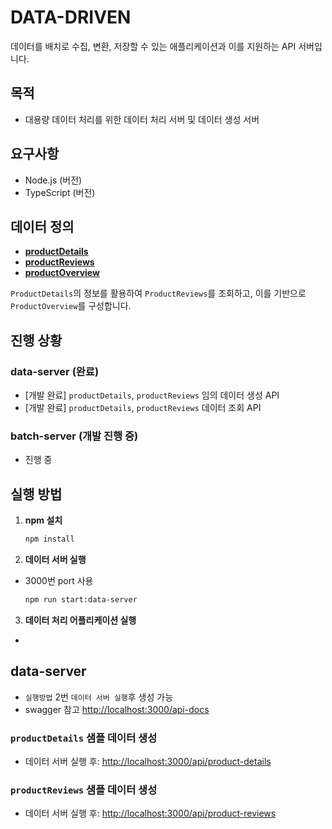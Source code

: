 # DATA-DRIVEN

데이터를 배치로 수집, 변환, 저장할 수 있는 애플리케이션과 이를 지원하는 API 서버입니다.

## 목적

- 대용량 데이터 처리를 위한 데이터 처리 서버 및 데이터 생성 서버

## 요구사항
- Node.js (버전)
- TypeScript (버전)

## 데이터 정의

- **[productDetails](data-server/src/type/product-details.ts)**
- **[productReviews](data-server/src/type/product-reviews.ts)**
- **[productOverview](data-server/src/type/product-overview.ts)**

`ProductDetails`의 정보를 활용하여 `ProductReviews`를 조회하고, 이를 기반으로 `ProductOverview`를 구성합니다.

## 진행 상황

### data-server (완료)
- [개발 완료] `productDetails`, `productReviews` 임의 데이터 생성 API
- [개발 완료] `productDetails`, `productReviews` 데이터 조회 API 

### batch-server (개발 진행 중)
- 진행 중


## 실행 방법

1. **npm 설치**
   ```bash
   npm install

2. **데이터 서버 실행**
- 3000번 port 사용
   ```bash   
   npm run start:data-server

3. **데이터 처리 어플리케이션 실행**
- 

## data-server
- `실행방법` 2번 `데이터 서버 실행`후 생성 가능
- swagger 참고 [http://localhost:3000/api-docs](http://localhost:3000/api-docs/)
### `productDetails` 샘플 데이터 생성
- 데이터 서버 실행 후: [http://localhost:3000/api/product-details](http://localhost:3000/api/product-details)

### `productReviews` 샘플 데이터 생성
- 데이터 서버 실행 후: [http://localhost:3000/api/product-reviews](http://localhost:3000/api/product-reviews)
